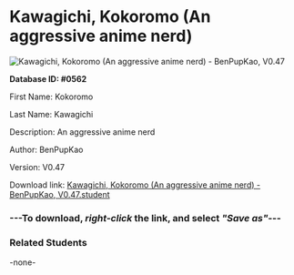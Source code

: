 # Kawagichi, Kokoromo (An aggressive anime nerd)

<img src="Files/Kawagichi, Kokoromo (An aggressive anime nerd).png" title="Kawagichi, Kokoromo (An aggressive anime nerd) - BenPupKao, V0.47">

**Database ID: #0562**

First Name: Kokoromo

Last Name: Kawagichi

Description: An aggressive anime nerd

Author: BenPupKao

Version: V0.47

Download link: <a href="https://raw.githubusercontent.com/Arbiter1223/Daigaku-Gurashi-Custom-Students/master/Files/Student Files/Kawagichi%2C%20Kokoromo%20(An%20aggressive%20anime%20nerd)%20-%20BenPupKao%2C%20V0.47.student">Kawagichi, Kokoromo (An aggressive anime nerd) - BenPupKao, V0.47.student</a>

### ---**To download, _right-click_ the link, and select _"Save as"_**---

### Related Students

-none-
